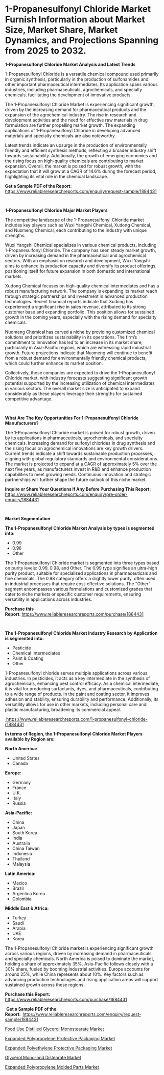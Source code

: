 <p><h1>1-Propanesulfonyl Chloride Market Furnish Information about Market Size, Market Share, Market Dynamics, and Projections Spanning from 2025 to 2032.</h1></p><p><strong>1-Propanesulfonyl Chloride Market Analysis and Latest Trends</strong></p>
<p><p>1-Propanesulfonyl Chloride is a versatile chemical compound used primarily in organic synthesis, particularly in the production of sulfonamides and other important pharmaceutical intermediates. Its application spans various industries, including pharmaceuticals, agrochemicals, and specialty chemicals, facilitating the development of innovative products. </p><p>The 1-Propanesulfonyl Chloride Market is experiencing significant growth, driven by the increasing demand for pharmaceutical products and the expansion of the agrochemical industry. The rise in research and development activities and the need for effective raw materials in drug formulation are further propelling market growth. The expanding applications of 1-Propanesulfonyl Chloride in developing advanced materials and specialty chemicals are also noteworthy. </p><p>Latest trends indicate an upsurge in the production of environmentally friendly and efficient synthesis methods, reflecting a broader industry shift towards sustainability. Additionally, the growth of emerging economies and the rising focus on high-quality chemicals are contributing to market expansion. Overall, the market is poised for robust growth, with the expectation that it will grow at a CAGR of 14.6% during the forecast period, highlighting its vital role in the chemical landscape.</p></p>
<p><strong>Get a Sample PDF of the Report:&nbsp;</strong> <a href="https://www.reliableresearchreports.com/enquiry/request-sample/1884431?utm_campaign=32&utm_medium=2&utm_source=Github&utm_content=ia&utm_term=03042025&utm_id=1-propanesulfonyl-chloride">https://www.reliableresearchreports.com/enquiry/request-sample/1884431</a></p>
<p>&nbsp;</p>
<p><strong>1-Propanesulfonyl Chloride Major Market Players</strong></p>
<p><p>The competitive landscape of the 1-Propanesulfonyl Chloride market includes key players such as Wuxi Yangshi Chemical, Xudong Chemical, and Nuomeng Chemical, each contributing to the industry with unique strengths.</p><p>Wuxi Yangshi Chemical specializes in various chemical products, including 1-Propanesulfonyl Chloride. The company has seen steady market growth, driven by increasing demand in the pharmaceutical and agrochemical sectors. With an emphasis on research and development, Wuxi Yangshi aims to enhance its production capacity and diversify its product offerings, positioning itself for future expansion in both domestic and international markets.</p><p>Xudong Chemical focuses on high-quality chemical intermediates and has a robust manufacturing network. The company is expanding its market reach through strategic partnerships and investment in advanced production technologies. Recent financial reports indicate that Xudong has experienced a significant rise in sales revenue, attributed to its strong customer base and expanding portfolio. This position allows for sustained growth in the coming years, especially with the rising demand for specialty chemicals.</p><p>Nuomeng Chemical has carved a niche by providing customized chemical solutions and prioritizes sustainability in its operations. The firm’s commitment to innovation has led to an increase in its market share, particularly in Asia-Pacific regions, which are witnessing rapid industrial growth. Future projections indicate that Nuomeng will continue to benefit from a robust demand for environmentally friendly chemical products, which could further enhance its market position.</p><p>Collectively, these companies are expected to drive the 1-Propanesulfonyl Chloride market, with industry forecasts suggesting significant growth potential supported by the increasing utilization of chemical intermediates in various sectors. The overall market size is anticipated to expand considerably as these players leverage their strengths for sustained competitive advantage.</p></p>
<p>&nbsp;</p>
<p><strong>What Are The Key Opportunities For 1-Propanesulfonyl Chloride Manufacturers?</strong></p>
<p><p>The 1-Propanesulfonyl Chloride market is poised for robust growth, driven by its applications in pharmaceuticals, agrochemicals, and specialty chemicals. Increasing demand for sulfonyl chlorides in drug synthesis and the rising focus on agrochemical innovations are key growth drivers. Current trends indicate a shift towards sustainable production processes, aligning with global regulatory standards and environmental considerations. The market is projected to expand at a CAGR of approximately 5% over the next five years, as manufacturers invest in R&D and enhance production capabilities to meet growing needs. Continuous innovation and strategic partnerships will further shape the future outlook of this niche market.</p></p>
<p><strong>Inquire or Share Your Questions If Any Before Purchasing This Report:</strong> <a href="https://www.reliableresearchreports.com/enquiry/pre-order-enquiry/1884431?utm_campaign=32&utm_medium=2&utm_source=Github&utm_content=ia&utm_term=03042025&utm_id=1-propanesulfonyl-chloride">https://www.reliableresearchreports.com/enquiry/pre-order-enquiry/1884431</a></p>
<p>&nbsp;</p>
<p><strong>Market Segmentation</strong></p>
<p><strong>The 1-Propanesulfonyl Chloride Market Analysis by types is segmented into:</strong></p>
<p><ul><li>0.99</li><li>0.98</li><li>Other</li></ul></p>
<p><p>The 1-Propanesulfonyl Chloride market is segmented into three types based on purity levels: 0.99, 0.98, and Other. The 0.99 type signifies an ultra-high purity product, suitable for specialized applications in pharmaceuticals and fine chemicals. The 0.98 category offers a slightly lower purity, often used in industrial processes that require cost-effective solutions. The "Other" segment encompasses various formulations and customized grades that cater to niche markets or specific customer requirements, ensuring versatility in applications across industries.</p></p>
<p><strong>Purchase this Report:&nbsp;</strong><a href="https://www.reliableresearchreports.com/purchase/1884431?utm_campaign=32&utm_medium=2&utm_source=Github&utm_content=ia&utm_term=03042025&utm_id=1-propanesulfonyl-chloride">https://www.reliableresearchreports.com/purchase/1884431</a></p>
<p>&nbsp;</p>
<p><strong>The 1-Propanesulfonyl Chloride Market Industry Research by Application is segmented into:</strong></p>
<p><ul><li>Pesticide</li><li>Chemical Intermediates</li><li>Paint & Coating</li><li>Other</li></ul></p>
<p><p>1-Propanesulfonyl chloride serves multiple applications across various industries. In pesticides, it acts as a key intermediate in the synthesis of agrochemicals, enhancing pest control efficacy. As a chemical intermediate, it is vital for producing surfactants, dyes, and pharmaceuticals, contributing to a wide range of products. In the paint and coating sector, it improves adhesion and stability, ensuring durability and performance. Additionally, its versatility allows for use in other markets, including personal care and plastic manufacturing, broadening its commercial appeal.</p></p>
<p><a href="https://www.reliableresearchreports.com/1-propanesulfonyl-chloride-r1884431?utm_campaign=32&utm_medium=2&utm_source=Github&utm_content=ia&utm_term=03042025&utm_id=1-propanesulfonyl-chloride">&nbsp;https://www.reliableresearchreports.com/1-propanesulfonyl-chloride-r1884431</a></p>
<p><strong>In terms of Region, the 1-Propanesulfonyl Chloride Market Players available by Region are:</strong></p>
<p>
    <p> <strong> North America: </strong>
        <ul>
            <li>United States</li>
            <li>Canada</li>
        </ul>
        </p> 
    <p> <strong> Europe: </strong>
        <ul>
            <li>Germany</li>
            <li>France</li>
            <li>U.K.</li>
            <li>Italy</li>
            <li>Russia</li>
        </ul>
        </p> 
    <p> <strong> Asia-Pacific: </strong>
        <ul>
            <li>China</li>
            <li>Japan</li>
            <li>South Korea</li>
            <li>India</li>
            <li>Australia</li>
            <li>China Taiwan</li>
            <li>Indonesia</li>
            <li>Thailand</li>
            <li>Malaysia</li>
        </ul>
        </p> 
    <p> <strong> Latin America: </strong>
        <ul>
            <li>Mexico</li>
            <li>Brazil</li>
            <li>Argentina Korea</li>
            <li>Colombia</li>
        </ul>
        </p> 
    <p> <strong> Middle East & Africa: </strong>
        <ul>
            <li>Turkey</li>
            <li>Saudi</li>
            <li>Arabia</li>
            <li>UAE</li>
            <li>Korea</li>
        </ul>
    </p>
    </p>
<p><p>The 1-Propanesulfonyl Chloride market is experiencing significant growth across various regions, driven by increasing demand in pharmaceuticals and specialty chemicals. North America is poised to dominate the market, holding a share of approximately 35%. Asia-Pacific follows closely with a 30% share, fueled by booming industrial activities. Europe accounts for around 25%, while China represents about 10%. Key factors such as advancing production technologies and rising application areas will support sustained growth across these regions.</p></p>
<p><strong>Purchase this Report: </strong><a href="https://www.reliableresearchreports.com/purchase/1884431?utm_campaign=32&utm_medium=2&utm_source=Github&utm_content=ia&utm_term=03042025&utm_id=1-propanesulfonyl-chloride">https://www.reliableresearchreports.com/purchase/1884431</a></p>
<p>&nbsp;<strong>Get a Sample PDF of the Report:&nbsp;&nbsp;</strong><a href="https://www.reliableresearchreports.com/enquiry/request-sample/1884431?utm_campaign=32&utm_medium=2&utm_source=Github&utm_content=ia&utm_term=03042025&utm_id=1-propanesulfonyl-chloride">https://www.reliableresearchreports.com/enquiry/request-sample/1884431</a></p>
<p><strong></strong></p>
<p><p><a href="https://github.com/billejuman43/Market-Research-Report-List-1/blob/main/food-use-distilled-glycerol-monostearate-market.md?utm_campaign=32&utm_medium=2&utm_source=Github&utm_content=ia&utm_term=03042025&utm_id=1-propanesulfonyl-chloride">Food Use Distilled Glycerol Monostearate Market</a></p><p><a href="https://github.com/seibttullyjh/Market-Research-Report-List-1/blob/main/expanded-polypropylene-protective-packaging-market.md?utm_campaign=32&utm_medium=2&utm_source=Github&utm_content=ia&utm_term=03042025&utm_id=1-propanesulfonyl-chloride">Expanded Polypropylene Protective Packaging Market</a></p><p><a href="https://github.com/storcweithzg/Market-Research-Report-List-1/blob/main/expanded-polyethylene-protective-packaging-market.md?utm_campaign=32&utm_medium=2&utm_source=Github&utm_content=ia&utm_term=03042025&utm_id=1-propanesulfonyl-chloride">Expanded Polyethylene Protective Packaging Market</a></p><p><a href="https://github.com/shroffuhpa/Market-Research-Report-List-1/blob/main/glycerol-mono-and-distearate-market.md?utm_campaign=32&utm_medium=2&utm_source=Github&utm_content=ia&utm_term=03042025&utm_id=1-propanesulfonyl-chloride">Glycerol Mono-and Distearate Market</a></p><p><a href="https://github.com/dafertsuria/Market-Research-Report-List-1/blob/main/expanded-polypropylene-molded-parts-market.md?utm_campaign=32&utm_medium=2&utm_source=Github&utm_content=ia&utm_term=03042025&utm_id=1-propanesulfonyl-chloride">Expanded Polypropylene Molded Parts Market</a></p></p>